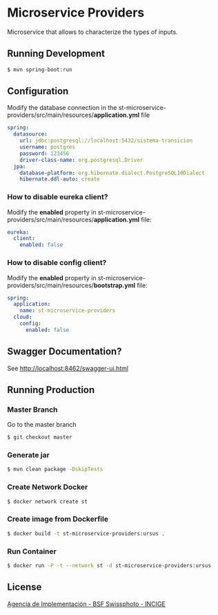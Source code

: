 # Microservice Providers

Microservice that allows to characterize the types of inputs.

## Running Development

```sh
$ mvn spring-boot:run
```

## Configuration

Modify the database connection in the st-microservice-providers/src/main/resources/**application.yml** file

```yml
spring:
  datasource:
    url: jdbc:postgresql://localhost:5432/sistema-transicion
    username: postgres
    password: 123456
    driver-class-name: org.postgresql.Driver
  jpa:
    database-platform: org.hibernate.dialect.PostgreSQL10Dialect
    hibernate.ddl-auto: create
```

### How to disable eureka client?

Modify the **enabled** property in st-microservice-providers/src/main/resources/**application.yml** file:

```yml
eureka:
  client:
    enabled: false
```

### How to disable config client?

Modify the **enabled** property in st-microservice-providers/src/main/resources/**bootstrap.yml** file:

```yml
spring:
  application:
    name: st-microservice-providers
  cloud:
    config:
      enabled: false
```

## Swagger Documentation?

See [http://localhost:8462/swagger-ui.html](http://localhost:8462/swagger-ui.html)

## Running Production

### Master Branch

Go to the master branch

```sh
$ git checkout master
```

### Generate jar

```sh
$ mvn clean package -DskipTests
```

### Create Network Docker

```sh
$ docker network create st
```

### Create image from Dockerfile

```sh
$ docker build -t st-microservice-providers:ursus .
```

### Run Container

```sh
$ docker run -P -t --network st -d st-microservice-providers:ursus
```

## License

[Agencia de Implementación - BSF Swissphoto - INCIGE]()